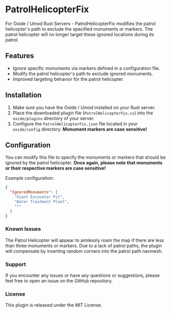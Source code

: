 # PatrolHelicopterFix

For Oxide / Umod Rust Servers - PatrolHelicopterFix modifies the patrol helicopter's path to exclude the specified monuments or markers. The patrol helicopter will no longer target these ignored locations during its patrol.

## Features

- Ignore specific monuments via markers defined in a configuration file.
- Modify the patrol helicopter's path to exclude ignored monuments.
- Improved targeting behavior for the patrol helicopter.

## Installation

1. Make sure you have the Oxide / Umod installed on your Rust server.
2. Place the downloaded plugin file (`PatrolHelicopterFix.cs`) into the `oxide/plugins` directory of your server.
3. Configure the `PatrolHelicopterFix.json` file located in your `oxide/config` directory. **Monument markers are case sensitive!**

## Configuration

You can modify this file to specify the monuments or markers that should be ignored by the patrol helicopter.
**Once again, please note that monuments or their respective markers are case sensitive!**

Example configuration:

```json
{
  "IgnoredMonuments": [
    "Giant Excavator Pit",
    "Water Treatment Plant",
    "*"
  ]
}
```

### Known Issues
The Patrol Helicopter will appear to aimlessly roam the map if there are less than three monuments or markers. Due to a lack of patrol paths, the plugin will compensate by inserting random corners into the patrol path navmesh.

### Support
If you encounter any issues or have any questions or suggestions, please feel free to open an issue on the GitHub repository.

### License
This plugin is released under the MIT License.
